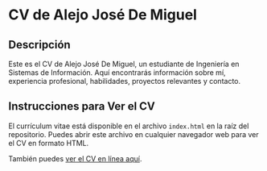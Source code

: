 # CV de Alejo José De Miguel

## Descripción

Este es el CV de Alejo José De Miguel, un estudiante de Ingeniería en Sistemas de Información. Aquí encontrarás información sobre mí, experiencia profesional, habilidades, proyectos relevantes y contacto.

## Instrucciones para Ver el CV

El currículum vitae está disponible en el archivo `index.html` en la raíz del repositorio. Puedes abrir este archivo en cualquier navegador web para ver el CV en formato HTML.

También puedes [ver el CV en línea aquí](https://cv-6srd8aut7-alejos-projects-b5064146.vercel.app).
